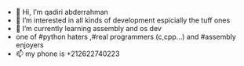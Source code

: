 - 👋 Hi, I’m qadiri abderrahman
- 👀 I’m interested in all kinds of development espicially the tuff ones 
- 🌱 I’m currently learning assembly and os dev
- one of #python haters ,#real programmers (c,cpp...) and #assembly enjoyers
- 📫 my phone is +212622740223
